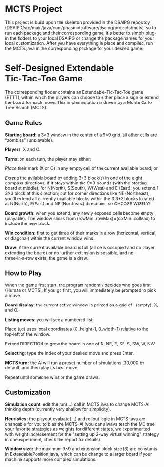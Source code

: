 # MCTS Project

This project is build upon the skeleton provided in the DSAIPG repositoy (DSAIPG/src/main/java/com/phasmidsoftware/dsaipg/projects/mcts), so to run each package and their corresponding game, it's better to simply plug-in the floders to your local DSAIPG or change the package names for your local customization. After you have everything in place and compiled, run the MCTS.java in the corresponding package for your desired game. 

# Self-Designed Extendable Tic‑Tac‑Toe Game

The corresponding floder contains an Extendable-Tic‑Tac‑Toe game (ETTT), within which the players can choose to either place a sign or extend the board for each move. This implementation is driven by a Monte Carlo Tree Search (MCTS). 

## Game Rules

**Starting board:** a 3×3 window in the center of a 9×9 grid, all other cells are “zombies” (unplayable).

**Players**: X and O.

**Turns**: on each turn, the player may either:

_Place_ their mark (X or O) in any empty cell of the current available board, or

_Extend_ the avilable board by adding 3×3 block(s) in one of the eight compass directions, if it stays within the 9×9 bounds (with the starting board at middle); for N(North), S(South), W(West) and E (East), you extend 1 3×3 block at this direction; but for corner directions like NE (Northeast), you'll extend all currently unailable blocks within the 3 3*3 blocks located at N(North), E(East) and NE (Northeast) directions, so CHOOSE WISELY!

**Board growth**: when you extend, any newly exposed cells become empty (playable).  The window slides from (rowMin..rowMax)×(colMin..colMax) to include the new block.

**Win condition:** first to get three of their marks in a row (horizontal, vertical, or diagonal) within the current window wins.

**Draw:** if the current available board is full (all cells occupied and no player extending the board) or no further extension is possible, and no three‑in‑a‑row exists, the game is a draw.

## How to Play

When the game first start, the program randomly decides who goes first (Human or MCTS).  If you go first, you will immediately be prompted to pick a move.

**Board display**: the current active window is printed as a grid of . (empty), X, and O.

**Listing moves**: you will see a numbered list:

Place (r,c) uses local coordinates (0..height-1, 0..width-1) relative to the top‑left of the window.

Extend DIRECTION to grow the board in one of N, NE, E, SE, S, SW, W, NW.

**Selecting**: type the index of your desired move and press Enter.

**MCTS turn:** the AI will run a preset number of simulations (30,000 by default) and then play its best move.

Repeat until someone wins or the game draws.

## Customization

**Simulation count:** edit the run(…) call in MCTS.java to change MCTS-AI thinking depth (currently very shallow for simplicity).

**Heuristics:** the playout evaluate(...) and rollout logic in MCTS.java are changable for you to bias the MCTS-AI (you can always teach the MC tree your favorite strategies as weights for different states, we experimented with weight increasement for the "setting up 2-way virtual winning" strategy in one experiment, check the report for details).

**Window size:** the maximum 9×9 and extension block size (3) are constants in ExtendablePosition.java, which can be change to a larger board if your machine supports more complex simulations.
